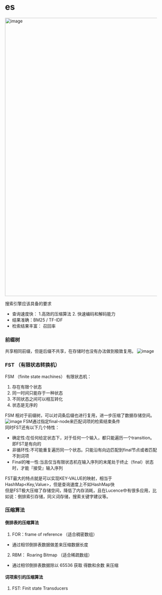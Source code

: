 # es
<img width="919" alt="image" src="https://user-images.githubusercontent.com/17842768/200323184-b6d07fe8-ec90-4fe7-9446-2ff7abf6cafc.png">

搜索引擎应该具备的要求
- 查询速度快： 1.高效的压缩算法  2. 快速编码和解码能力
- 结果准确：BM25 / TF-IDF
- 检索结果丰富： 召回率

### 前缀树
共享相同前缀，但是后缀不共享，在存储时也没有办法做到极致复用。
![image](https://user-images.githubusercontent.com/17842768/236600656-30bb85d3-13fc-4dd5-8257-a140305943cf.png)


### FST （有限状态转换机）
FSM （finite state machines）
有限状态机：
1. 存在有限个状态
2. 同一时间只能存于一种状态
3. 不同状态之间可以相互转化
4. 状态是无序的

FSM 相对于前缀树，可以对词条后缀也进行复用，进一步压缩了数据存储空间。
![image](https://user-images.githubusercontent.com/17842768/236736242-5d0810c8-7d57-4474-a55a-d4f9d5583816.png)
FSM通过指定final-node来匹配词项的检索结束条件  
同时FST还有以下几个特性：
- 确定性:在任何给定状态下，对于任何一个输入，都只能遍历一个transition。即FST是有向的
- 非循环性:不可能重复遍历同一个状态。只能沿有向边匹配到final节点或者匹配不到词项
- Final的唯一性:当且仅当有限状态机在输入序列的末尾处于终止（final）状态时，才能『接受』输入序列  

FST最大的特点就是可以实现KEY-VALUE的映射，相当于HashMap<Key,Value>，但是查询速度上不如HashMap快  
但是FST极大压缩了存储空间，降低了内存消耗，且在Lucence中有很多应用，比如说：倒排索引存储，同义词存储，搜索关键字建议等。

### 压缩算法


#### 倒排表的压缩算法
1. FOR：frame of reference （适合稠密数组）
- 通过相邻倒排表数据做差来压缩数据长度
    
2. RBM： Roaring Bitmap （适合稀疏数组）
- 通过相邻倒排表数据除以 65536 获取 得数和余数 来压缩

#### 词项索引的压缩算法
1. FST: Finit state Transducers
